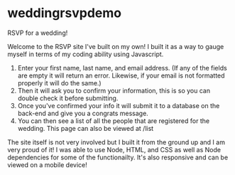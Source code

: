 # weddingrsvpdemo
RSVP for a wedding!

Welcome to the RSVP site I've built on my own! I built it as a way to gauge myself in terms of my coding ability using Javascript.

1) Enter your first name, last name, and email address. (If any of the fields are empty it will return an error. Likewise, if your email is not formatted properly it will do the same.)
2) Then it will ask you to confirm your information, this is so you can double check it before submitting.
3) Once you've confirmed your info it will submit it to a database on the back-end and give you a congrats message.
4) You can then see a list of all the people that are registered for the wedding. This page can also be viewed at /list

The site itself is not very involved but I built it from the ground up and I am very proud of it! I was able to use Node, HTML, and CSS as well as Node dependencies for some of the functionailty. It's also responsive and can be viewed on a mobile device!
